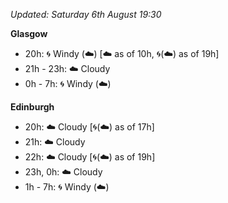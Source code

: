 *Updated: Saturday 6th August 19:30*

**Glasgow**

* 20h: :cyclone: Windy (:cloud:) [:cloud: as of 10h, :cyclone:(:cloud:) as of 19h]
* 21h - 23h: :cloud: Cloudy
* 0h - 7h: :cyclone: Windy (:cloud:)

**Edinburgh**

* 20h: :cloud: Cloudy [:cyclone:(:cloud:) as of 17h]
* 21h: :cloud: Cloudy
* 22h: :cloud: Cloudy [:cyclone:(:cloud:) as of 19h]
* 23h, 0h: :cloud: Cloudy
* 1h - 7h: :cyclone: Windy (:cloud:)
